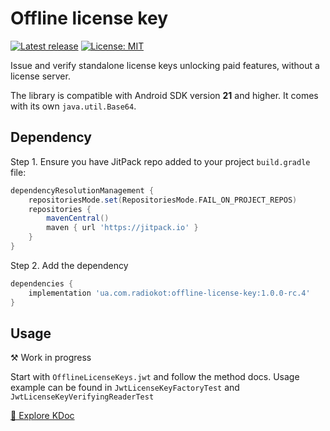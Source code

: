 # Offline license key
[![Latest release](https://jitpack.io/v/ua.com.radiokot/offline-license-key.svg)](https://jitpack.io/#ua.com.radiokot/offline-license-key)
[![License: MIT](https://img.shields.io/badge/License-MIT-yellow.svg)](https://opensource.org/licenses/MIT)

Issue and verify standalone license keys unlocking paid features, without a license server.

The library is compatible with Android SDK version **21** and higher.
It comes with its own `java.util.Base64`.

## Dependency

Step 1. Ensure you have JitPack repo added to your project `build.gradle` file:
```groovy
dependencyResolutionManagement {
    repositoriesMode.set(RepositoriesMode.FAIL_ON_PROJECT_REPOS)
    repositories {
        mavenCentral()
        maven { url 'https://jitpack.io' }
    }
}
```

Step 2. Add the dependency
```groovy
dependencies {
    implementation 'ua.com.radiokot:offline-license-key:1.0.0-rc.4'
}
```

## Usage
⚒ Work in progress

Start with `OfflineLicenseKeys.jwt` and follow the method docs.
Usage example can be found in `JwtLicenseKeyFactoryTest` and `JwtLicenseKeyVerifyingReaderTest`

[📖 Explore KDoc](https://javadoc.jitpack.io/ua/com/radiokot/offline-license-key/latest/javadoc/index.html)
